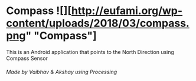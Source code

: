 # Compass ![][http://eufami.org/wp-content/uploads/2018/03/compass.png" "Compass"]
This is an Android application that points to the North Direction using Compass Sensor

###### Made by Vaibhav & Akshay using Processing